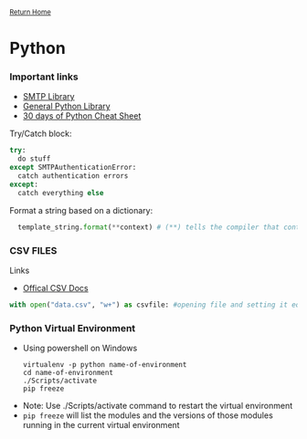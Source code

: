 <small>[Return Home](./../../README.md)</small>

# Python

### Important links

- [SMTP Library](https://docs.python.org/3/library/smtplib.html)
- [General Python Library](https://www.python.org/doc/)
- [30 days of Python Cheat Sheet](./30daysCheatSheet.md)

Try/Catch block:

```python
try:
  do stuff
except SMTPAuthenticationError:
  catch authentication errors
except:
  catch everything else
```

Format a string based on a dictionary:

```python
  template_string.format(**context) # (**) tells the compiler that context is a dictionary, and to format string based on that
```

### CSV FILES

Links

- [Offical CSV Docs](https://docs.python.org/3/library/csv.html)

```python
with open("data.csv", "w+") as csvfile: #opening file and setting it equal to variable 'csvfile', w+ is the mode (read and write, overwrite existing file or create new one)
```

### Python Virtual Environment

- Using powershell on Windows
  ```shell
  virtualenv -p python name-of-environment
  cd name-of-environment
  ./Scripts/activate
  pip freeze
  ```

* Note: Use ./Scripts/activate command to restart the virtual environment
* `pip freeze` will list the modules and the versions of those modules running in the current virtual environment
  